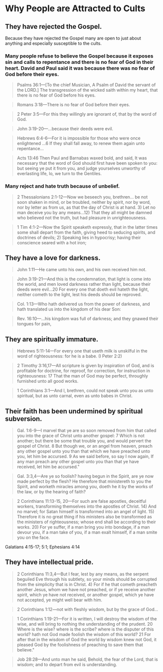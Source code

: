 <h1>Why People are Attracted to Cults</h1><h2>They have rejected the Gospel.</h2><p>Because they have rejected the Gospel many are open to just about anything and especially susceptible to the cults.</p><h3>Many people refuse to believe the Gospel because it exposes sin and calls to repentance and there is no fear of God in their heart. David and Paul said it was because there was no fear of God before their eyes.</h3><blockquote>Psalms 36:1&mdash;[To the chief Musician&#44; A Psalm of David the servant of the LORD.] The transgression of the wicked saith within my heart&#44; that there is no fear of God before his eyes.</blockquote><blockquote>Romans 3:18&mdash;There is no fear of God before their eyes.</blockquote><blockquote>2 Peter 3:5&mdash;For this they willingly are ignorant of&#44; that by the word of God.</blockquote><blockquote>John 3:19-20&mdash;&hellip;because their deeds were evil.</blockquote><blockquote>Hebrews 6:4-6&mdash;For it is impossible for those who were once enlightened &hellip;6 If they shall fall away&#44; to renew them again unto repentance&hellip;</blockquote><blockquote>Acts 13:46 Then Paul and Barnabas waxed bold&#44; and said&#44; It was necessary that the word of God should first have been spoken to you: but seeing ye put it from you&#44; and judge yourselves unworthy of everlasting life&#44; lo&#44; we turn to the Gentiles.</blockquote><h3>Many reject and hate truth because of unbelief.</h3><blockquote>2 Thessalonians 2:1-12&mdash;Now we beseech you&#44; brethren&hellip; be not soon shaken in mind&#44; or be troubled&#44; neither by spirit&#44; nor by word&#44; nor by letter as from us&#44; as that the day of Christ is at hand. 3) Let no man deceive you by any means&hellip;12) That they all might be damned who believed not the truth&#44; but had pleasure in unrighteousness.</blockquote><blockquote>1 Tim 4:1-2&mdash;Now the Spirit speaketh expressly&#44; that in the latter times some shall depart from the faith&#44; giving heed to seducing spirits&#44; and doctrines of devils; 2) Speaking lies in hypocrisy; having their conscience seared with a hot iron; </blockquote><h2>They have a love for darkness.</h2><blockquote>John 1:11&mdash;He came unto his own&#44; and his own received him not.</blockquote><blockquote>John 3:19-21&mdash;And this is the condemnation&#44; that light is come into the world&#44; and men loved darkness rather than light&#44; because their deeds were evil&hellip;20 For every one that doeth evil hateth the light&#44; neither cometh to the light&#44; lest his deeds should be reproved.</blockquote><blockquote>Col. 1:13&mdash;Who hath delivered us from the power of darkness&#44; and hath translated us into the kingdom of his dear Son: </blockquote><blockquote>Rev. 16:10&mdash;&hellip;his kingdom was full of darkness; and they gnawed their tongues for pain&#44;</blockquote><h2>They are spiritually immature.</h2><blockquote>Hebrews 5:11-14&mdash;For every one that useth milk is unskilful in the word of righteousness: for he is a babe. (I Peter 2:2)</blockquote><blockquote>2 Timothy 3:16&#44;17&mdash;All scripture is given by inspiration of God&#44; and is profitable for doctrine&#44; for reproof&#44; for correction&#44; for instruction in righteousness: 17 That the man of God may be perfect&#44; throughly furnished unto all good works. </blockquote><blockquote>1 Corinthians 3:1&mdash;And I&#44; brethren&#44; could not speak unto you as unto spiritual&#44; but as unto carnal&#44; even as unto babes in Christ.</blockquote><h2>Their faith has been undermined by spiritual subversion.</h2><blockquote>Gal. 1:6-9&mdash;I marvel that ye are so soon removed from him that called you into the grace of Christ unto another gospel: 7 Which is not another; but there be some that trouble you&#44; and would pervert the gospel of Christ. 8 But though we&#44; or an angel from heaven&#44; preach any other gospel unto you than that which we have preached unto you&#44; let him be accursed. 9 As we said before&#44; so say I now again&#44; If any man preach any other gospel unto you than that ye have received&#44; let him be accursed.&quot;</blockquote><blockquote>Gal. 3:3&#44;4&mdash;Are ye so foolish? having begun in the Spirit&#44; are ye now made perfect by the flesh? He therefore that ministereth to you the Spirit&#44; and worketh miracles among you&#44; doeth he it by the works of the law&#44; or by the hearing of faith?</blockquote><blockquote>2 Corinthians 11:13-15&#44; 20&mdash;For such are false apostles&#44; deceitful workers&#44; transforming themselves into the apostles of Christ. 14) And no marvel; for Satan himself is transformed into an angel of light. 15) Therefore it is no great thing if his ministers also be transformed as the ministers of righteousness; whose end shall be according to their works. 20) For ye suffer&#44; if a man bring you into bondage&#44; if a man devour you&#44; if a man take of you&#44; if a man exalt himself&#44; if a man smite you on the face.</blockquote><p>Galatians 4:15-17; 5:1; Ephesians 4:14</p><h2>They have intellectual pride.</h2><blockquote>2 Corinthians 11:3&#44;4&mdash;But I fear&#44; lest by any means&#44; as the serpent beguiled Eve through his subtlety&#44; so your minds should be corrupted from the simplicity that is in Christ. 4) For if he that cometh preacheth another Jesus&#44; whom we have not preached&#44; or if ye receive another spirit&#44; which ye have not received&#44; or another gospel&#44; which ye have not accepted&#44; ye might well bear with him.</blockquote><blockquote>2 Corinthians 1:12&mdash;not with fleshly wisdom&#44; but by the grace of God&hellip;</blockquote><blockquote>1 Corinthians 1:19-21&mdash;For it is written&#44; I will destroy the wisdom of the wise&#44; and will bring to nothing the understanding of the prudent. 20 Where is the wise? where is the scribe? where is the disputer of this world? hath not God made foolish the wisdom of this world? 21 For after that in the wisdom of God the world by wisdom knew not God&#44; it pleased God by the foolishness of preaching to save them that believe.&quot;</blockquote><blockquote>Job 28:28&mdash;And unto man he said&#44; Behold&#44; the fear of the Lord&#44; that is wisdom; and to depart from evil is understanding.</blockquote>